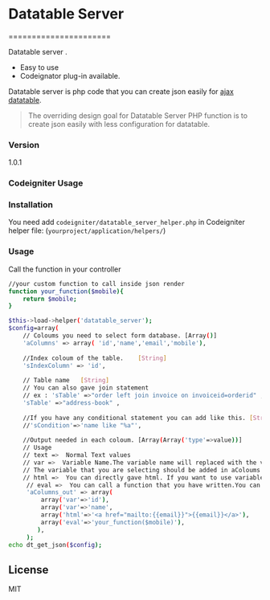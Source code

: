 # Datatable Server
======================

Datatable server .

  - Easy to use
  - Codeignator plug-in available.

Datatable server is php code that you can create json easily for [ajax datatable].

> The overriding design goal for Datatable Server PHP function is to create json easily with less configuration for datatable. 

### Version
1.0.1

### Codeigniter Usage

### Installation
You need add `codeigniter/datatable_server_helper.php` in Codeigniter helper file:
(`yourproject/application/helpers/`)

### Usage
Call the function in your controller 

```sh
//your custom function to call inside json render
function your_function($mobile){
    return $mobile;
}

$this->load->helper('datatable_server');
$config=array(
    // Coloums you need to select form database. [Array()]
    'aColumns' => array( 'id','name','email','mobile'),
	 
    //Index coloum of the table.	[String]
    'sIndexColumn' => 'id', 
	 
    // Table name 	[String]
 	// You can also gave join statement
 	// ex : 'sTable' =>"order left join invoice on invoiceid=orderid" ,
    'sTable' =>"address-book" , 	
	
    //If you have any conditional statement you can add like this. [String][optional]
    //'sCondition'=>'name like "%a"',	
		
	//Output needed in each coloum. [Array(Array('type'=>value))]
	// Usage
	// text	=>	Normal Text values
	// var =>  Variable Name.The variable name will replaced with the variable value.
	// The variable that you are selecting should be added in aColoums.
	// html =>  You can directly gave html. If you want to use variable in between you can use {{variable name}}.
	 // eval =>  You can call a function that you have written.You can use the arguments as your variable that you selected in aColoums.
     'aColumns_out' => array( 
         array('var'=>'id'),
         array('var'=>'name',
         array('html'=>'<a href="mailto:{{email}}">{{email}}</a>'),
         array('eval'=>'your_function($mobile)'),
        ),
     );	
echo dt_get_json($config);
```
License
----
MIT

[ajax datatable]:http://www.datatables.net/examples/data_sources/server_side.html
